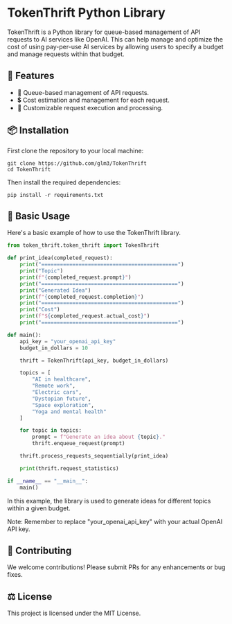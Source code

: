 # TokenThrift Python Library
TokenThrift is a Python library for queue-based management of API requests to AI services like OpenAI. This can help manage and optimize the cost of using pay-per-use AI services by allowing users to specify a budget and manage requests within that budget.

## 🚀 Features
* 📨 Queue-based management of API requests.
* 💲 Cost estimation and management for each request.
* 🔧 Customizable request execution and processing.

## 📦 Installation
First clone the repository to your local machine:
```shell
git clone https://github.com/glm3/TokenThrift
cd TokenThrift
```

Then install the required dependencies:
```shell
pip install -r requirements.txt
```

## 🎯 Basic Usage
Here's a basic example of how to use the TokenThrift library.

```python
from token_thrift.token_thrift import TokenThrift

def print_idea(completed_request):
    print("============================================")
    print("Topic")
    print(f"{completed_request.prompt}")
    print("============================================")
    print("Generated Idea")
    print(f"{completed_request.completion}")
    print("============================================")
    print("Cost")
    print(f"${completed_request.actual_cost}")
    print("============================================")

def main():
    api_key = "your_openai_api_key"
    budget_in_dollars = 10

    thrift = TokenThrift(api_key, budget_in_dollars)

    topics = [
        "AI in healthcare",
        "Remote work",
        "Electric cars",
        "Dystopian future",
        "Space exploration",
        "Yoga and mental health"
    ]

    for topic in topics:
        prompt = f"Generate an idea about {topic}."
        thrift.enqueue_request(prompt)

    thrift.process_requests_sequentially(print_idea)

    print(thrift.request_statistics)

if __name__ == "__main__":
    main()
```

In this example, the library is used to generate ideas for different topics within a given budget.

Note: Remember to replace "your_openai_api_key" with your actual OpenAI API key.

## 🤝 Contributing
We welcome contributions! Please submit PRs for any enhancements or bug fixes.

## ⚖️ License
This project is licensed under the MIT License.
